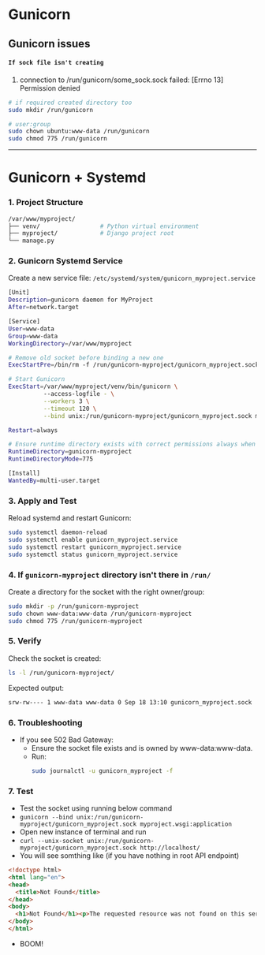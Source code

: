 # Gunicorn



## Gunicorn issues

#### `If sock file isn't creating`
1. connection to /run/gunicorn/some_sock.sock failed: [Errno 13] Permission denied

```bash
# if required created directory too
sudo mkdir /run/gunicorn

# user:group
sudo chown ubuntu:www-data /run/gunicorn
sudo chmod 775 /run/gunicorn
```

<hr>

# Gunicorn + Systemd

### 1. Project Structure
```bash
/var/www/myproject/
├── venv/                 # Python virtual environment
├── myproject/            # Django project root
└── manage.py
```


### 2. Gunicorn Systemd Service
Create a new service file:
`/etc/systemd/system/gunicorn_myproject.service`
```bash
[Unit]
Description=gunicorn daemon for MyProject
After=network.target

[Service]
User=www-data
Group=www-data
WorkingDirectory=/var/www/myproject

# Remove old socket before binding a new one
ExecStartPre=/bin/rm -f /run/gunicorn-myproject/gunicorn_myproject.sock

# Start Gunicorn
ExecStart=/var/www/myproject/venv/bin/gunicorn \
          --access-logfile - \
          --workers 3 \
          --timeout 120 \
          --bind unix:/run/gunicorn-myproject/gunicorn_myproject.sock myproject.wsgi:application

Restart=always

# Ensure runtime directory exists with correct permissions always when server restarts
RuntimeDirectory=gunicorn-myproject
RuntimeDirectoryMode=775

[Install]
WantedBy=multi-user.target
```

### 3. Apply and Test
Reload systemd and restart Gunicorn:
```bash
sudo systemctl daemon-reload
sudo systemctl enable gunicorn_myproject.service
sudo systemctl restart gunicorn_myproject.service
sudo systemctl status gunicorn_myproject.service
```


### 4. If `gunicorn-myproject` directory isn't there in `/run/`
Create a directory for the socket with the right owner/group:
```bash
sudo mkdir -p /run/gunicorn-myproject
sudo chown www-data:www-data /run/gunicorn-myproject
sudo chmod 775 /run/gunicorn-myproject
```

### 5. Verify
Check the socket is created:
```bash
ls -l /run/gunicorn-myproject/
```

Expected output:
```bash
srw-rw---- 1 www-data www-data 0 Sep 18 13:10 gunicorn_myproject.sock
```

### 6. Troubleshooting
- If you see 502 Bad Gateway:
  - Ensure the socket file exists and is owned by www-data:www-data.
  - Run:
    ```bash
    sudo journalctl -u gunicorn_myproject -f
    ```

### 7. Test
- Test the socket using running below command
- `gunicorn --bind unix:/run/gunicorn-myproject/gunicorn_myproject.sock myproject.wsgi:application`
- Open new instance of terminal and run
- `curl --unix-socket unix:/run/gunicorn-myproject/gunicorn_myproject.sock http://localhost/`
- You will see somthing like (if you have nothing in root API endpoint)
```html
<!doctype html>
<html lang="en">
<head>
  <title>Not Found</title>
</head>
<body>
  <h1>Not Found</h1><p>The requested resource was not found on this server.</p>
</body>
</html>
  ```
- BOOM!


